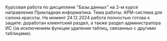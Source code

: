 Курсовая работа по дисциплине "Базы данных" на 2-м курсе направления Прикладная информатика. 
Тема работы: АРМ-система для салона красоты.
На момент 24.12.2024 работа полностью готова к защите: доработан клиентский раздел, а также раздел администратора ИС (за исключением функции удаления таблиц, связанных с другими таблицами).
